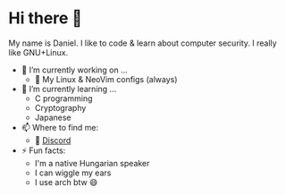 # Hi there 👋

My name is Daniel. I like to code & learn about computer security. I really like GNU+Linux.

- 🔭 I’m currently working on ...
  - 📓 My Linux & NeoVim configs (always)
- 🌱 I’m currently learning ...
  - C programming
  - Cryptography
  - Japanese
- 📫 Where to find me:
  - 📱 [Discord](https://discordid.netlify.app/?id=238345438564974592)
- ⚡ Fun facts:
  - I'm a native Hungarian speaker
  - I can wiggle my ears
  - I use arch btw 😄
